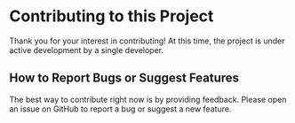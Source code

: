 # Contributing to this Project

Thank you for your interest in contributing! At this time, the project is under active development by a single developer.

## How to Report Bugs or Suggest Features

The best way to contribute right now is by providing feedback. Please open an issue on GitHub to report a bug or suggest a new feature.
